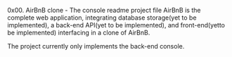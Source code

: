 0x00. AirBnB clone - The console readme project file
AirBnB is the complete web application, integrating database storage(yet to be implemented), a back-end API(yet to be implemented), and front-end(yetto be implemented) interfacing in a clone of AirBnB.

The project currently only implements the back-end console.
